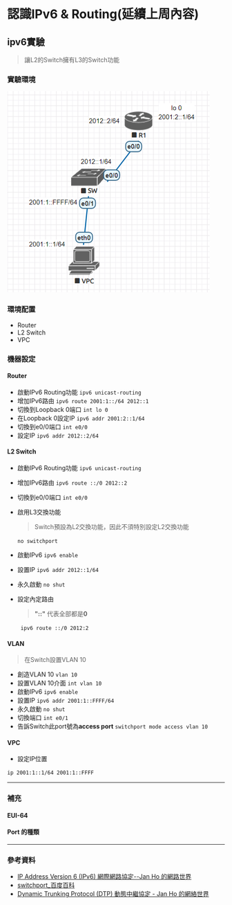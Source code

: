 # 認識IPv6 & Routing(延續上周內容)

## ipv6實驗
>讓L2的Switch擁有L3的Switch功能

### 實驗環境

![1014-01](./20201014/1014-01.png)

### 環境配置

* Router
* L2 Switch
* VPC

### 機器設定

#### Router

* 啟動IPv6 Routing功能
    ```ipv6 unicast-routing```
* 增加IPv6路由
    ```ipv6 route 2001:1::/64 2012::1```
* 切換到Loopback 0端口
    ```int lo 0```
* 在Loopback 0設定IP
    ```ipv6 addr 2001:2::1/64```
* 切換到e0/0端口
    ```int e0/0```
* 設定IP
    ```ipv6 addr 2012::2/64```

#### L2 Switch

* 啟動IPv6 Routing功能
    ```ipv6 unicast-routing```
* 增加IPv6路由
    ```ipv6 route ::/0 2012::2```
* 切換到e0/0端口
    ```int e0/0```
* 啟用L3交換功能
    >Switch預設為L2交換功能，因此不須特別設定L2交換功能

    ```no switchport```
* 啟動IPv6
    ```ipv6 enable```
* 設置IP
    ```ipv6 addr 2012::1/64```
* 永久啟動
    ```no shut```
* 設定內定路由
    > **"::"** 代表全部都是**0**

    ``` ipv6 route ::/0 2012:2```
#### VLAN
> 在Switch設置VLAN 10

* 創造VLAN 10
    ```vlan 10```
* 設置VLAN 10介面
    ```int vlan 10```
* 啟動IPv6
    ```ipv6 enable```
* 設置IP
    ```ipv6 addr 2001:1::FFFF/64```
* 永久啟動
    ```no shut```
* 切換端口
    ```int e0/1```
* 告訴Switch此port號為**access port**
    ```switchport mode access vlan 10```

#### VPC

* 設定IP位置
```sh
ip 2001:1::1/64 2001:1::FFFF
```
---
### 補充
#### EUI-64
#### Port 的種類

---
### 參考資料

* [IP Address Version 6 (IPv6) 網際網路協定--Jan Ho 的網路世界](https://www.jannet.hk/zh-Hant/post/IP-Address-Version-6-IPv6/)
* [switchport_百度百科](https://baike.baidu.com/item/switchport)
* [Dynamic Trunking Protocol (DTP) 動態中繼協定 - Jan Ho 的網絡世界](https://www.jannet.hk/zh-Hant/post/dynamic-trunking-protocol-dtp/)
